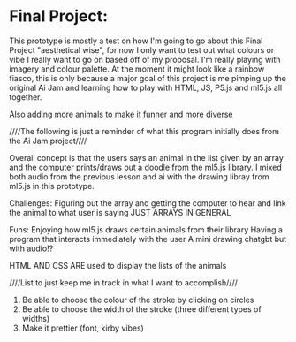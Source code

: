 # Final Project: 

This prototype is mostly a test on how I'm going to go about this Final Project "aesthetical wise", for now I only want to test out what colours or vibe I really want to go on based off of my proposal. I'm really playing with imagery and colour palette. At the moment it might look like a rainbow fiasco, this is only because a major goal of this project is me pimping up the original Ai Jam and learning how to play with HTML, JS, P5.js and ml5.js all together. 

Also adding more animals to make it funner and more diverse



////The following is just a reminder of what this program initially does from the Ai Jam project////

Overall concept is that the users says an animal in the list given by an array and the computer prints/draws out a doodle from the ml5.js library. I mixed both audio from the previous lesson and ai with the drawing libray from ml5.js in this prototype. 

Challenges: 
Figuring out the array and getting the computer to hear and link the animal to what user is saying 
JUST ARRAYS IN GENERAL

Funs: 
Enjoying how ml5.js draws certain animals from their library 
Having a program that interacts immediately with the user 
A mini drawing chatgbt but with audio!?

HTML AND CSS ARE used to display the lists of the animals



////List to just keep me in track in what I want to accomplish////

1. Be able to choose the colour of the stroke by clicking on circles
2. Be able to choose the width of the stroke (three different types of widths)
3. Make it prettier (font, kirby vibes)